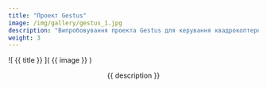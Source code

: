 ```yaml
---
title: "Проект Gestus"
image: /img/gallery/gestus_1.jpg
description: "Випробовування проекта Gestus для керування квадрокоптером за допомогою жестів"
weight: 3
---
```


![ {{ title }} ]( {{ image }} )

<p style="text-align: center;"> {{ description }} </p>
